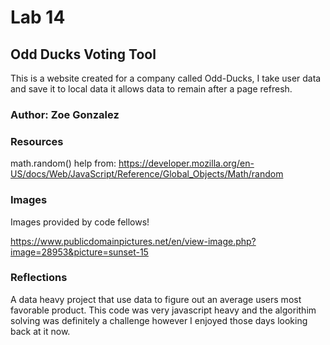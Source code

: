 
# Lab 14

## Odd Ducks Voting Tool

This is a website created for a company called Odd-Ducks, I take user data and save it to local data it allows data to remain after a page refresh. 

### Author: Zoe Gonzalez

### Resources

math.random() help from:
https://developer.mozilla.org/en-US/docs/Web/JavaScript/Reference/Global_Objects/Math/random



### Images

Images provided by code fellows!

https://www.publicdomainpictures.net/en/view-image.php?image=28953&picture=sunset-15

### Reflections

A data heavy project that use data to figure out an average users most favorable product. This code was very javascript heavy and the algorithim solving was definitely a challenge however I enjoyed those days looking back at it now. 